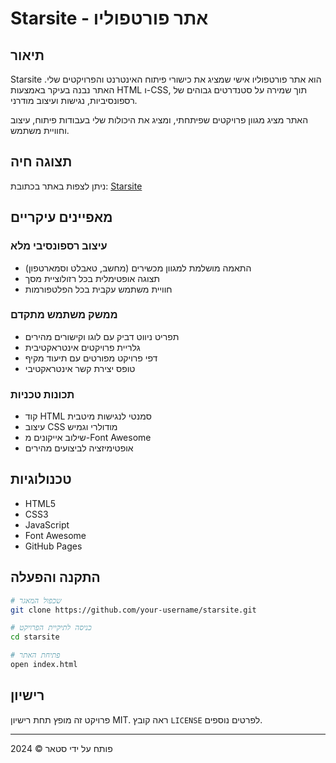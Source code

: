 # Starsite - אתר פורטפוליו

## תיאור

Starsite הוא אתר פורטפוליו אישי שמציג את כישורי פיתוח האינטרנט והפרויקטים שלי. האתר נבנה בעיקר באמצעות HTML ו-CSS, תוך שמירה על סטנדרטים גבוהים של רספונסיביות, נגישות ועיצוב מודרני.

האתר מציג מגוון פרויקטים שפיתחתי, ומציג את היכולות שלי בעבודות פיתוח, עיצוב וחוויית משתמש.

## תצוגה חיה
ניתן לצפות באתר בכתובת: [Starsite](https://star69995.github.io/star-site/)

## מאפיינים עיקריים
### עיצוב רספונסיבי מלא
- התאמה מושלמת למגוון מכשירים (מחשב, טאבלט וסמארטפון)
- תצוגה אופטימלית בכל רזולוציית מסך
- חוויית משתמש עקבית בכל הפלטפורמות

### ממשק משתמש מתקדם
- תפריט ניווט דביק עם לוגו וקישורים מהירים
- גלריית פרויקטים אינטראקטיבית
- דפי פרויקט מפורטים עם תיעוד מקיף
- טופס יצירת קשר אינטראקטיבי

### תכונות טכניות
- קוד HTML סמנטי לנגישות מיטבית
- עיצוב CSS מודולרי וגמיש
- שילוב אייקונים מ-Font Awesome
- אופטימיזציה לביצועים מהירים

## טכנולוגיות
- HTML5
- CSS3
- JavaScript
- Font Awesome
- GitHub Pages

## התקנה והפעלה
```bash
# שכפול המאגר
git clone https://github.com/your-username/starsite.git

# כניסה לתיקיית הפרויקט
cd starsite

# פתיחת האתר
open index.html
```

## רישיון
פרויקט זה מופץ תחת רישיון MIT. ראה קובץ `LICENSE` לפרטים נוספים.

---
פותח על ידי סטאר © 2024
